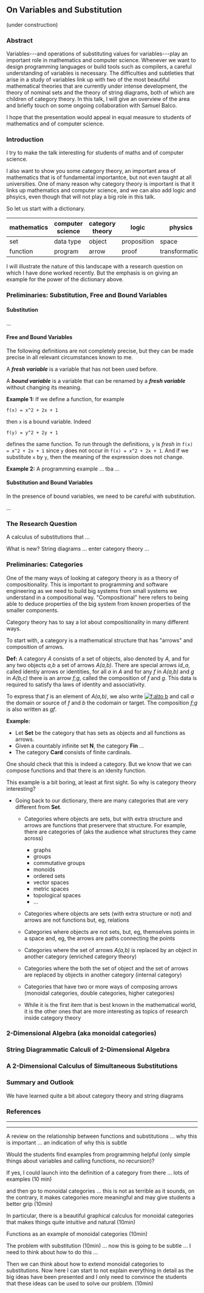 ## On Variables and Substitution

(under construction)

### Abstract

Variables---and operations of substituting values for variables---play an important role in mathematics and computer science. Whenever we want to design programming languages or build tools such as compilers, a careful understanding of variables is necessary. The difficulties and subtleties that arise in a study of variables link up with two of the most beautiful mathematical theories that are currently under intense development, the theory of nominal sets and the theory of string diagrams, both of which are children of category theory. In this talk, I will give an overview of the area and briefly touch on some ongoing collaboration with Samuel Balco. 

I hope that the presentation would appeal in equal measure to students of mathematics and of computer science.

### Introduction

I try to make the talk interesting for students of maths and of computer science. 

I also want to show you some category theory, an important area of mathematics that is of fundamental importantce, but not even taught at all universities. One of many reason why category theory is important is that it links up mathematics and computer science, and we can also add logic and phsyics, even though that will not play a big role in this talk. 

So let us start with a dictionary.

mathematics| computer science | category theory | logic | physics
-----------|-------------|------------| ---- |--
set | data type | object | proposition | space
function | program | arrow | proof | transformation

I will illustrate the nature of this landscape with a research question on which I have done worked recently. But the emphasis is on giving an example for the power of the dictionary above.

### Preliminaries: Substitution, Free and Bound Variables

#### Substitution

...

#### Free and Bound Variables

The following definitions are not completely precise, but they can be made precise in all relevant circumstances known to me.

A ***fresh variable*** is a variable that has not been used before.

A ***bound variable*** is a variable that can be renamed by a ***fresh variable*** without changing its meaning.

**Example 1:** If we define a function, for example

    f(x) = x^2 + 2x + 1
    
then `x` is a bound variable. Indeed

    f(y) = y^2 + 2y + 1
    
defines the same function. To run through the definitions, `y` is *fresh* in `f(x) = x^2 + 2x + 1` since `y` does not occur in `f(x) = x^2 + 2x + 1`. And if we substitute `x` by `y`, then the meaning of the expression does not change.

**Example 2:** A programming example ... tba ... 

#### Substitution and Bound Variables

In the presence of bound variables, we need to be careful with substitution.

...

### The Research Question

A calculus of substitutions that ...

What is new? String diagrams ... enter category theory ...

### Preliminaries: Categories 

One of the many ways of looking at category theory is as a theory of compositionality. This is important to programming and software engineering as we need to build big systems from small systems we understand in a compositional way. "Compositional" here refers to being able to deduce properties of the big system from known properties of the smaller components.

Category theory has to say a lot about compositionality in many different ways.

To start with, a category is a mathematical structure that has "arrows" and composition of arrows.

**Def:** A category *A* consists of a set of objects, also denoted by *A*, and for any two objects *a,b* a set of arrows *A(a,b)*. There are special arrows *id_a*, called identiy arrows or identities, for all *a* in *A* and for any *f* in *A(a,b)* and *g* in *A(b,c)* there is an arrow *f;g*, called the composition of *f* and *g*. This data is required to satisfy tha laws of identity and associativity.

To express that *f* is an element of *A(a,b)*, we also write <a href="https://www.codecogs.com/eqnedit.php?latex=f:a\to&space;b" target="_blank"><img src="https://latex.codecogs.com/gif.latex?f:a\to&space;b" title="f:a\to b" /></a> and call *a* the domain or source of *f* and *b* the codomain or target. The composition *f;g* is also written as *gf*.

**Example:** 
- Let **Set** be the category that has sets as objects and all functions as arrows.
- Given a countably infinite set **N**, the category **Fin** ...
- The category **Card** consists of finite cardinals.

One should check that this is indeed a category. But we know that we can compose functions and that there is an idenity function.

This example is a bit boring, at least at first sight. So why is category theory interesting? 

- Going back to our dictionary, there are many categories that are very different from **Set**. 
   - Categories where objects are sets, but with extra structure and arrows are functions that preservere that structure. For example, there are categories of (aks the audience what structures they came across)
     - graphs
     - groups
     - commutative groups
     - monoids
     - ordered sets
     - vector spaces
     - metric spaces
     - topological spaces
     - ...
  - Categories where objects are sets (with extra structure or not) and arrows are not functions but, eg, relations
  
  - Categories where objects are not sets, but, eg, themselves points in a space and, eg, the arrows are paths connecting the points
  
  - Categories where the set of arrows *A(a,b)* is replaced by an object in another category (enriched category theory)
  
  - Categories where the both the set of object and the set of arrows are replaced by objects in another category (internal category)
  
  - Categories that have two or more ways of composing arrows (monoidal categories, double categories, higher categories)
  
  - While it is the first item that is best known in the mathematical world, it is the other ones that are more interesting as topics of research inside category theory
  
  
  



### 2-Dimensional Algebra (aka monoidal categories)

### String Diagrammatic Calculi of 2-Dimensional Algebra

### A 2-Dimensional Calculus of Simultaneous Substitutions

### Summary and Outlook

We have learned quite a bit about category theory and string diagrams

### References



---
---

A review on the relationship between functions and substitutions  ... why this is important ... an indication of why this is subtle 

Would the students find examples from programming helpful (only simple things about variables and calling functions, no recursion)?

If yes, I could launch into the definition of a category from there ... lots of examples (10 min) 

and then go to monoidal categories ... this is not as terrible as it sounds, on the contrary, it makes categories more meaningful and may give students a better grip (10min)

In particular, there is a beautiful graphical calculus for monoidal categories that makes things quite intuitive and natural (10min)

Functions as an example of monoidal categories (10min)

The problem with substitution (10min) ... now this is going to be subtle ... I need to think about how to do this ...

Then we can think about how to extend monoidal categories to substitutions. Now here I can start to not explain everything in detail as the big ideas have been presented and I only need to convince the students that these ideas can be used to solve our problem. (10min)
